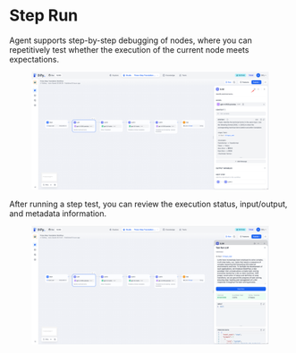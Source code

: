 # Step Run

Agent supports step-by-step debugging of nodes, where you can repetitively test whether the execution of the current node meets expectations.

<figure><img src="/en/.gitbook/assets/guides/agent/debug_and_preview/step-run/output (3) (3).png" alt=""><figcaption></figcaption></figure>

After running a step test, you can review the execution status, input/output, and metadata information.

<figure><img src="/en/.gitbook/assets/guides/agent/debug_and_preview/step-run/output (4) (2).png" alt=""><figcaption></figcaption></figure>
